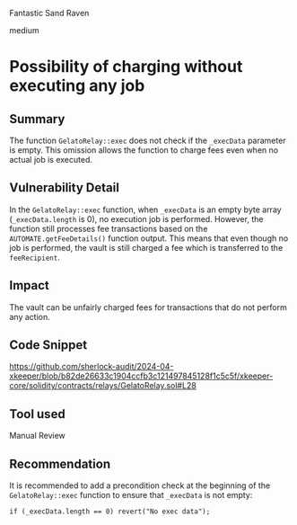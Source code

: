 Fantastic Sand Raven

medium

# Possibility of charging without executing any job

## Summary
The function `GelatoRelay::exec` does not check if the `_execData` parameter is empty. This omission allows the function to charge fees even when no actual job is executed.

## Vulnerability Detail
In the `GelatoRelay::exec` function, when `_execData` is an empty byte array (`_execData.length` is 0), no execution job is performed. However, the function still processes fee transactions based on the `AUTOMATE.getFeeDetails()` function output. This means that even though no job is performed, the vault is still charged a fee which is transferred to the `feeRecipient`.

## Impact
The vault can be unfairly charged fees for transactions that do not perform any action.

## Code Snippet
https://github.com/sherlock-audit/2024-04-xkeeper/blob/b82de26633c1904ccfb3c121497845128f1c5c5f/xkeeper-core/solidity/contracts/relays/GelatoRelay.sol#L28

## Tool used

Manual Review

## Recommendation
It is recommended to add a precondition check at the beginning of the `GelatoRelay::exec` function to ensure that `_execData` is not empty:

```solidity
if (_execData.length == 0) revert("No exec data");
```
